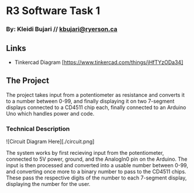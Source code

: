 # R3 Software Task 1
### By: Kleidi Bujari // kbujari@ryerson.ca

## Links
- Tinkercad Diagram [https://www.tinkercad.com/things/jHfTYzODa34]

## The Project

The project takes input from a potentiometer as resistance and converts it to a number between 0-99, and finally displaying it on two 7-segment displays connected to a CD4511 chip each, finally connected to an Arduino Uno which handles power and code.

### Technical Description

![Circuit Diagram Here][./circuit.png]

The system works by first recieving input from the potentiometer, connected to 5V power, ground, and the AnalogIn0 pin on the Arduino. The input is then processed and converted into a usable number between 0-99, and converting once more to a binary number to pass to the CD4511 chips. These pass the respective digits of the number to each 7-segment display, displaying the number for the user.
